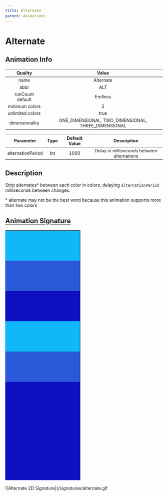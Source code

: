 ```yaml
---
title: Alternate
parent: Animations
---
```


<!-- THIS FILE IS AUTOMATICALLY GENERATED -->
<!-- MAKE CHANGES TO THE AnimationInfo INSTANCE ASSOCIATED WITH THIS ANIMATION -->

# Alternate

## Animation Info

|Quality|Value|
|:-:|:-:|
|name|Alternate|
|abbr|ALT|
|runCount default|Endless|
|minimum colors|2|
|unlimited colors|true|
|dimensionality|ONE_DIMENSIONAL, TWO_DIMENSIONAL, THREE_DIMENSIONAL|

|Parameter|Type|Default Value|Description|
|:-:|:-:|:-:|:-:|
|alternationPeriod|Int|1000|Delay in milliseconds between alternations|

## Description
Strip alternates* between each color in colors, delaying `alternationPeriod` milliseconds between changes.

\* alternate may not be the best word because this animation supports more than two colors

## [Animation Signature](Animation-Signatures)
![Alternate Signature](/signatures/alternate.png)

![Alternate 2D Signature](/signatures/alternate.gif

